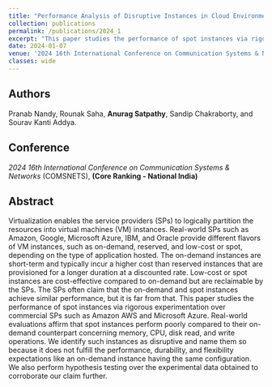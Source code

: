 ```yaml
---
title: "Performance Analysis of Disruptive Instances in Cloud Environment"
collection: publications
permalink: /publications/2024_1
excerpt: "This paper studies the performance of spot instances via rigorous experimentation over commercial SPs such as Amazon AWS and Microsoft Azure. Real-world evaluations affirm that spot instances perform poorly compared to their on-demand counterpart concerning memory, CPU, disk read, and write operations."
date: 2024-01-07
venue: '2024 16th International Conference on Communication Systems & Networks (COMSNETS), Bengaluru, India'
classes: wide
---
```

## Authors
Pranab Nandy, Rounak Saha, **Anurag Satpathy**, Sandip Chakraborty, and Sourav Kanti Addya.

## Conference
*2024 16th International Conference on Communication Systems & Networks* (COMSNETS), **(Core Ranking - National India)**

## Abstract
Virtualization enables the service providers (SPs) to logically partition the resources into virtual machines (VM) instances. Real-world SPs such as Amazon, Google, Microsoft Azure, IBM, and Oracle provide different flavors of VM instances, such as on-demand, reserved, and low-cost or spot, depending on the type of application hosted. The on-demand instances are short-term and typically incur a higher cost than reserved instances that are provisioned for a longer duration at a discounted rate. Low-cost or spot instances are cost-effective compared to on-demand but are reclaimable by the SPs. The SPs often claim that the on-demand and spot instances achieve similar performance, but it is far from that. This paper studies the performance of spot instances via rigorous experimentation over commercial SPs such as Amazon AWS and Microsoft Azure. Real-world evaluations affirm that spot instances perform poorly compared to their on-demand counterpart concerning memory, CPU, disk read, and write operations. We identify such instances as disruptive and name them so because it does not fulfill the performance, durability, and flexibility expectations like an on-demand instance having the same configuration. We also perform hypothesis testing over the experimental data obtained to corroborate our claim further.
